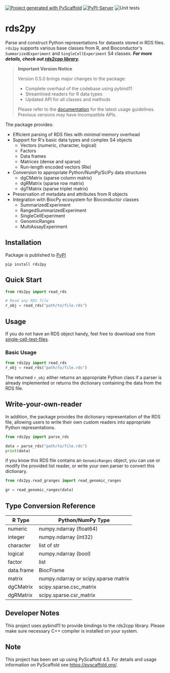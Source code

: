 [![Project generated with PyScaffold](https://img.shields.io/badge/-PyScaffold-005CA0?logo=pyscaffold)](https://pyscaffold.org/)
[![PyPI-Server](https://img.shields.io/pypi/v/rds2py.svg)](https://pypi.org/project/rds2py/)
![Unit tests](https://github.com/BiocPy/rds2py/actions/workflows/pypi-test.yml/badge.svg)

# rds2py

Parse and construct Python representations for datasets stored in RDS files. `rds2py` supports various base classes from R, and Bioconductor's `SummarizedExperiment` and `SingleCellExperiment` S4 classes. ***For more details, check out [rds2cpp library](https://github.com/LTLA/rds2cpp).***

> **Important Version Notice**
>
> Version 0.5.0 brings major changes to the package:
> - Complete overhaul of the codebase using pybind11
> - Streamlined readers for R data types
> - Updated API for all classes and methods
>
> Please refer to the [documentation](https://biocpy.github.io/rds2py/) for the latest usage guidelines. Previous versions may have incompatible APIs.

The package provides:

- Efficient parsing of RDS files with *minimal* memory overhead
- Support for R's basic data types and complex S4 objects
  - Vectors (numeric, character, logical)
  - Factors
  - Data frames
  - Matrices (dense and sparse)
  - Run-length encoded vectors (Rle)
- Conversion to appropriate Python/NumPy/SciPy data structures
  - dgCMatrix (sparse column matrix)
  - dgRMatrix (sparse row matrix)
  - dgTMatrix (sparse triplet matrix)
- Preservation of metadata and attributes from R objects
- Integration with BiocPy ecosystem for Bioconductor classes
  - SummarizedExperiment
  - RangedSummarizedExperiment
  - SingleCellExperiment
  - GenomicRanges
  - MultiAssayExperiment

## Installation

Package is published to [PyPI](https://pypi.org/project/rds2py/)

```shell
pip install rds2py
```

## Quick Start

```python
from rds2py import read_rds

# Read any RDS file
r_obj = read_rds("path/to/file.rds")
```

## Usage

If you do not have an RDS object handy, feel free to download one from [single-cell-test-files](https://github.com/jkanche/random-test-files/releases).

### Basic Usage

```python
from rds2py import read_rds
r_obj = read_rds("path/to/file.rds")
```

The returned `r_obj` either returns an appropriate Python class if a parser is already implemented or returns the dictionary containing the data from the RDS file.

## Write-your-own-reader

In addition, the package provides the dictionary representation of the RDS file, allowing users to write their own custom readers into appropriate Python representations.

```python
from rds2py import parse_rds

data = parse_rds("path/to/file.rds")
print(data)
```

if you know this RDS file contains an `GenomicRanges` object, you can use or modify the provided list reader, or write your own parser to convert this dictionary.

```python
from rds2py.read_granges import read_genomic_ranges

gr = read_genomic_ranges(data)
```

## Type Conversion Reference

| R Type | Python/NumPy Type |
|--------|------------------|
| numeric | numpy.ndarray (float64) |
| integer | numpy.ndarray (int32) |
| character | list of str |
| logical | numpy.ndarray (bool) |
| factor | list |
| data.frame | BiocFrame |
| matrix | numpy.ndarray or scipy.sparse matrix |
| dgCMatrix | scipy.sparse.csc_matrix |
| dgRMatrix | scipy.sparse.csr_matrix |

## Developer Notes

This project uses pybind11 to provide bindings to the rds2cpp library. Please make sure necessary C++ compiler is installed on your system.

<!-- pyscaffold-notes -->

## Note

This project has been set up using PyScaffold 4.5. For details and usage
information on PyScaffold see https://pyscaffold.org/.
